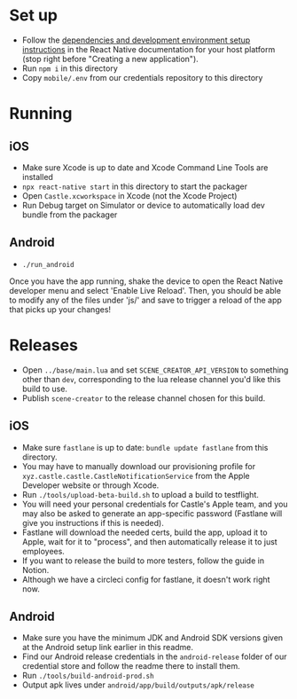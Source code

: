 # Set up

- Follow the [dependencies and development environment setup instructions](https://reactnative.dev/docs/environment-setup) in the React Native documentation for your host platform (stop right before "Creating a new application").
- Run `npm i` in this directory
- Copy `mobile/.env` from our credentials repository to this directory

# Running

## iOS

- Make sure Xcode is up to date and Xcode Command Line Tools are installed
- `npx react-native start` in this directory to start the packager
- Open `Castle.xcworkspace` in Xcode (not the Xcode Project)
- Run Debug target on Simulator or device to automatically load dev bundle from the packager

## Android

- `./run_android`

Once you have the app running, shake the device to open the React Native developer menu and select 'Enable Live Reload'. Then, you should be able to modify any of the files under 'js/' and save to trigger a reload of the app that picks up your changes!

# Releases

- Open `../base/main.lua` and set `SCENE_CREATOR_API_VERSION` to something other than `dev`, corresponding to the lua release channel you'd like this build to use.
- Publish `scene-creator` to the release channel chosen for this build.

## iOS

- Make sure `fastlane` is up to date: `bundle update fastlane` from this directory.
- You may have to manually download our provisioning profile for `xyz.castle.castle.CastleNotificationService` from the Apple Developer website or through Xcode.
- Run `./tools/upload-beta-build.sh` to upload a build to testflight.
- You will need your personal credentials for Castle's Apple team, and you may also be asked to generate an app-specific password (Fastlane will give you instructions if this is needed).
- Fastlane will download the needed certs, build the app, upload it to Apple, wait for it to "process", and then automatically release it to just employees.
- If you want to release the build to more testers, follow the guide in Notion.
- Although we have a circleci config for fastlane, it doesn't work right now.

## Android

- Make sure you have the minimum JDK and Android SDK versions given at the Android setup link earlier in this readme.
- Find our Android release credentials in the `android-release` folder of our credential store and follow the readme there to install them.
- Run `./tools/build-android-prod.sh`
- Output apk lives under `android/app/build/outputs/apk/release`
